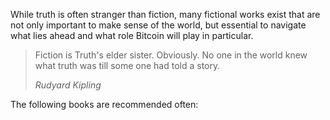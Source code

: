 While truth is often stranger than fiction, many fictional works exist that are
not only important to make sense of the world, but essential to navigate what
lies ahead and what role Bitcoin will play in particular.

> Fiction is Truth's elder sister. Obviously. No one in the world knew what
> truth was till some one had told a story.
>
> <cite>Rudyard Kipling</cite>

The following books are recommended often:
